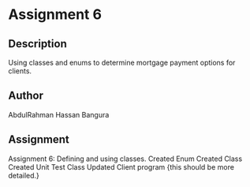 # Assignment 6

## Description
Using classes and enums to determine mortgage payment options for clients.

## Author
AbdulRahman Hassan Bangura

## Assignment
Assignment 6: Defining and using classes.
Created Enum
Created Class
Created Unit Test Class
Updated Client program
{this should be more detailed.}
